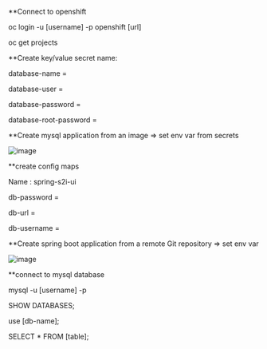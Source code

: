 **Connect to openshift 

oc login -u [username] -p openshift [url]

oc get projects

**Create key/value secret
name: 

database-name = 

database-user = 

database-password = 

database-root-password = 


**Create mysql application from an image => set env var from secrets 

![image](https://github.com/arijknani/containerized-app/assets/118684147/3ac4b809-5da3-4ea9-8f7e-11f220076f27)


**create config maps 

Name : spring-s2i-ui

db-password = 

db-url = 

db-username = 

**Create spring boot application from a remote Git repository => set env var 

![image](https://github.com/arijknani/containerized-app/assets/118684147/00adc4bd-09c4-4678-a582-b7ed725ada5c)


**connect to mysql database 

mysql -u [username] -p

SHOW DATABASES;

use [db-name];

SELECT * FROM [table];




